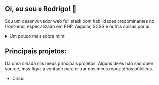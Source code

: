 ## Oi, eu sou o Rodrigo! 👋
Sou um desenvolvedor web full stack com habilidades predominantes no front-end, especializado em PHP, Angular, SCSS e outras coisas por ai.

<details>
  <summary>Um pouco mais sobre mim:</summary>
  <ul>
    <li>📖 Estou sempre estudando alguma coisa, seja da minha área ou não.</li>
    <li>💡 Estou sempre em busca de novas oportunidades.</li>
    <li>👀 Tenho estado muito interessado em HDLs (principalmente Verilog)</li>
    <li>🧑‍🍳 Estou cozinhando um portifólio muito legal (Em breve)</li>
  </ul>
</details>

## Principais projetos:
Da uma olhada nos meus principais projetos. Alguns deles não são open source, mas fique a vontade para entrar nos meus repositórios públicos.
- Circui
<!--
**rodrigoliveirasantos/rodrigoliveirasantos** is a ✨ _special_ ✨ repository because its `README.md` (this file) appears on your GitHub profile.

Here are some ideas to get you started:

- 🔭 I’m currently working on ...
- 🌱 I’m currently learning ...
- 👯 I’m looking to collaborate on ...
- 🤔 I’m looking for help with ...
- 💬 Ask me about ...
- 📫 How to reach me: ...
- 😄 Pronouns: ...
- ⚡ Fun fact: ...
-->
